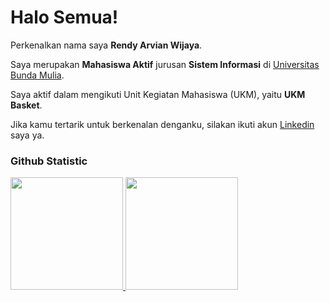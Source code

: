 # Halo Semua! 

Perkenalkan nama saya **Rendy Arvian Wijaya**.<br>

Saya merupakan **Mahasiswa Aktif** jurusan **Sistem Informasi** di [Universitas Bunda Mulia](https://www.ubm.ac.id/).<br>

Saya aktif dalam mengikuti Unit Kegiatan Mahasiswa (UKM), yaitu **UKM Basket**.<br>

Jika kamu tertarik untuk berkenalan denganku, silakan ikuti akun [Linkedin](https://www.linkedin.com/in/rendy-arvian-wijaya/) saya ya.

### Github Statistic
<p align="left">
<a href="https://github.com/RendyyyA">
  <img height="180em" src="https://github-readme-stats-eight-theta.vercel.app/api?username=penuliscode&show_icons=true&theme=algolia&include_all_commits=true&count_private=true"/>
  <img height="180em" src="https://github-readme-stats-eight-theta.vercel.app/api/top-langs/?username=penuliscode&layout=compact&layout=compact&theme=algolia"/>
</a>
</p>
